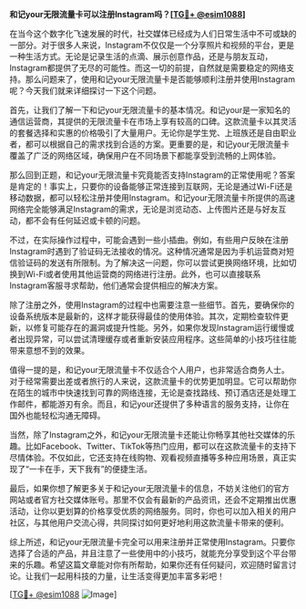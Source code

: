 **和记your无限流量卡可以注册Instagram吗？[[TG💪+ @esim1088](https://t.me/s/esim1088)]**

在当今这个数字化飞速发展的时代，社交媒体已经成为人们日常生活中不可或缺的一部分。对于很多人来说，Instagram不仅仅是一个分享照片和视频的平台，更是一种生活方式。无论是记录生活的点滴、展示创意作品，还是与朋友互动，Instagram都提供了无尽的可能性。而这一切的前提，自然就是需要稳定的网络支持。那么问题来了，使用和记your无限流量卡是否能够顺利注册并使用Instagram呢？今天我们就来详细探讨一下这个问题。

首先，让我们了解一下和记your无限流量卡的基本情况。和记your是一家知名的通信运营商，其提供的无限流量卡在市场上享有较高的口碑。这款流量卡以其灵活的套餐选择和实惠的价格吸引了大量用户。无论你是学生党、上班族还是自由职业者，都可以根据自己的需求找到合适的方案。更重要的是，和记your无限流量卡覆盖了广泛的网络区域，确保用户在不同场景下都能享受到流畅的上网体验。

那么回到正题，和记your无限流量卡究竟能否支持Instagram的正常使用呢？答案是肯定的！事实上，只要你的设备能够正常连接到互联网，无论是通过Wi-Fi还是移动数据，都可以轻松注册并使用Instagram。和记your无限流量卡所提供的高速网络完全能够满足Instagram的需求，无论是浏览动态、上传图片还是与好友互动，都不会有任何延迟或卡顿的问题。

不过，在实际操作过程中，可能会遇到一些小插曲。例如，有些用户反映在注册Instagram时遇到了验证码无法接收的情况。这种情况通常是因为手机运营商对短信验证码的发送有所限制。为了解决这一问题，你可以尝试更换网络环境，比如切换到Wi-Fi或者使用其他运营商的网络进行注册。此外，也可以直接联系Instagram客服寻求帮助，他们通常会提供相应的解决方案。

除了注册之外，使用Instagram的过程中也需要注意一些细节。首先，要确保你的设备系统版本是最新的，这样才能获得最佳的使用体验。其次，定期检查软件更新，以修复可能存在的漏洞或提升性能。另外，如果你发现Instagram运行缓慢或者出现异常，可以尝试清理缓存或者重新安装应用程序。这些简单的小技巧往往能带来意想不到的效果。

值得一提的是，和记your无限流量卡不仅适合个人用户，也非常适合商务人士。对于经常需要出差或者旅行的人来说，这款流量卡的优势更加明显。它可以帮助你在陌生的城市中快速找到可靠的网络连接，无论是查找路线、预订酒店还是处理工作邮件，都能游刃有余。而且，和记your还提供了多种语言的服务支持，让你在国外也能轻松沟通无障碍。

当然，除了Instagram之外，和记your无限流量卡还能让你畅享其他社交媒体的乐趣。比如Facebook、Twitter、TikTok等热门应用，都可以在这款流量卡的支持下尽情体验。不仅如此，它还支持在线购物、观看视频直播等多种应用场景，真正实现了“一卡在手，天下我有”的便捷生活。

最后，如果你想了解更多关于和记your无限流量卡的信息，不妨关注他们的官方网站或者官方社交媒体账号。那里不仅会有最新的产品资讯，还会不定期推出优惠活动，让你以更划算的价格享受优质的网络服务。同时，你也可以加入相关的用户社区，与其他用户交流心得，共同探讨如何更好地利用这款流量卡带来的便利。

综上所述，和记your无限流量卡完全可以用来注册并正常使用Instagram。只要你选择了合适的产品，并且注意了一些使用中的小技巧，就能充分享受到这个平台带来的乐趣。希望这篇文章能对你有所帮助，如果你还有任何疑问，欢迎随时留言讨论。让我们一起用科技的力量，让生活变得更加丰富多彩吧！

[[TG💪+ @esim1088](https://t.me/s/esim1088) ![Image](https://i.postimg.cc/4NQfJmqS/Snipaste-2025-05-13-00-14-12.png)]